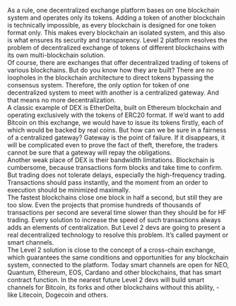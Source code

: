 As a rule, one decentralized exchange platform bases on one blockchain system and operates only its tokens. Adding a token of another blockchain is technically impossible, as every blockchain is designed for one token format only. This makes every blockchain an isolated system, and this also is what ensures its security and transparency. Level 2 platform resolves the problem of decentralized exchange of tokens of different blockchains with its own multi-blockchain solution.<br>
Of course, there are exchanges that offer decentralized trading of tokens of various blockchains. But do you know how they are built? There are no loopholes in the blockchain architecture to direct tokens bypassing the consensus system. Therefore, the only option for token of one decentralized system to meet with another is a centralized gateway. And that means no more decentralization.<br>
A classic example of DEX is EtherDelta, built on Ethereum blockchain and operating exclusively with the tokens of ERC20 format. If we’d want to add Bitcoin on this exchange, we would have to issue its tokens firstly, each of which would be backed by real coins. But how can we be sure in a fairness of a centralized gateway? Gateway is the point of failure. If it disappears, it will be complicated even to prove the fact of theft, therefore, the traders cannot be sure that a gateway will repay the obligations.<br>
Another weak place of DEX is their bandwidth limitations. Blockchain is cumbersome, because transactions form blocks and take time to confirm. But trading does not tolerate delays, especially the high-frequency trading.<br> Transactions should pass instantly, and the moment from an order to execution should be minimized maximally.<br>
The fastest blockchains close one block in half a second, but still they are too slow. Even the projects that promise hundreds of thousands of transactions per second are several time slower than they should be for HF trading. Every solution to increase the speed of such transactions always adds an elements of centralization. But Level 2 devs are going to present a real decentralized technology to resolve this problem. It’s called payment or smart channels.<br>
The Level 2 solution is close to the concept of a cross-chain exchange, which guarantees the same conditions and opportunities for any blockchain system, connected to the platform. Today smart channels are open for NEO, Quantum, Ethereum, EOS, Cardano and other blockchains, that has smart contract function. In the nearest future Level 2 devs will build smart channels for Bitcoin, its forks and other blockchains without this ability, - like Litecoin, Dogecoin and others.
